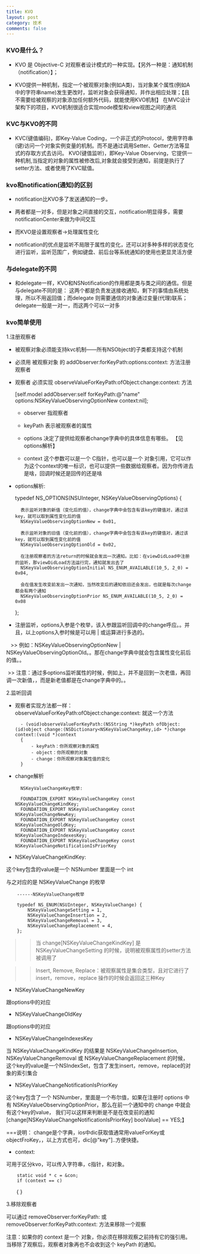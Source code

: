 ```yaml
---
title: KVO
layout: post
category: 技术
comments: false
---
```


### KVO是什么？

* KVO 是 Objective-C 对观察者设计模式的一种实现。【另外一种是：通知机制（notification）】；

* KVO提供一种机制，指定一个被观察对象(例如A类)，当对象某个属性(例如A中的字符串name)发生更改时，监听对象会获得通知，并作出相应处理；【且不需要给被观察的对象添加任何额外代码，就能使用KVO机制】
在MVC设计架构下的项目，KVO机制很适合实现mode模型和view视图之间的通讯


### KVC与KVO的不同

* KVC(键值编码)，即Key-Value Coding，一个非正式的Protocol，使用字符串(键)访问一个对象实例变量的机制。而不是通过调用Setter、Getter方法等显式的存取方式去访问。
KVO(键值监听)，即Key-Value Observing，它提供一种机制,当指定的对象的属性被修改后,对象就会接受到通知，前提是执行了setter方法、或者使用了KVC赋值。


### kvo和notification(通知)的区别

* notification比KVO多了发送通知的一步。

* 两者都是一对多，但是对象之间直接的交互，notification明显得多，需要notificationCenter来做为中间交互

* 而KVO是设置观察者->处理属性变化

* notification的优点是监听不局限于属性的变化，还可以对多种多样的状态变化进行监听，监听范围广，例如键盘、前后台等系统通知的使用也更显灵活方便


### 与delegate的不同

* 和delegate一样，KVO和NSNotification的作用都是类与类之间的通信。但是与delegate不同的是：
这两个都是负责发送接收通知，剩下的事情由系统处理，所以不用返回值；而delegate 则需要通信的对象通过变量(代理)联系；
delegate一般是一对一，而这两个可以一对多


### kvo简单使用

1.注册观察者

* 被观察对象必须能支持kvc机制——所有NSObject的子类都支持这个机制

* 必须用 被观察对象 的 addObserver:forKeyPath:options:context: 方法注册观察者

* 观察者 必须实现 observeValueForKeyPath:ofObject:change:context: 方法


    [self.model addObserver:self forKeyPath:@"name" options:NSKeyValueObservingOptionNew context:nil];

    - observer 指观察者

    - keyPath 表示被观察者的属性

    - options 决定了提供给观察者change字典中的具体信息有哪些。 【见options解析】

    - context 这个参数可以是一个 C指针，也可以是一个 对象引用，它可以作为这个context的唯一标识，也可以提供一些数据给观察者。因为你传进去是啥，回调时候还是回传的还是啥


* options解析:

    typedef NS_OPTIONS(NSUInteger, NSKeyValueObservingOptions) {
    
        表示监听对象的新值（变化后的值），change字典中会包含有该key的键值对，通过该key，就可以取到属性变化后的值
        NSKeyValueObservingOptionNew = 0x01,

        表示监听对象的旧值（变化前的值），change字典中会包含有该key的键值对，通过该key，就可以取到属性变化前的值
        NSKeyValueObservingOptionOld = 0x02,

        在注册观察者的方法return的时候就会发出一次通知。比如：在viewDidLoad中注册的监听，那viewDidLoad方法运行完，通知就发出去了
        NSKeyValueObservingOptionInitial NS_ENUM_AVAILABLE(10_5, 2_0) = 0x04,

        会在值发生改变前发出一次通知，当然改变后的通知依旧还会发出，也就是每次change都会有两个通知
        NSKeyValueObservingOptionPrior NS_ENUM_AVAILABLE(10_5, 2_0) = 0x08
        
    };
    
    
* 注册监听，options入参是个枚举，该入参跟监听回调中的change呼应。。并且，以上options入参时候是可以用 | 或运算进行多选的。
   
   
    >> 例如：NSKeyValueObservingOptionNew | NSKeyValueObservingOptionOld。。那在change字典中就会包含属性变化前后的值。。
    

    >> 注意：通过多options监听属性的时候，例如上，并不是回到一次老值，再回调一次新值，，而是新老值都是在change字典中的。。


2.监听回调

* 观察者实现方法都一样：observeValueForKeyPath:ofObject:change:context: 就这一个方法

        - (void)observeValueForKeyPath:(NSString *)keyPath ofObject:(id)object change:(NSDictionary<NSKeyValueChangeKey,id> *)change context:(void *)context
        {
            - keyPath：你所观察对象的属性
            - object：你所观察的对象
            - change：你所观察对象属性值的变化
        }


* change解析

        NSKeyValueChangeKey枚举:

        FOUNDATION_EXPORT NSKeyValueChangeKey const NSKeyValueChangeKindKey;
        FOUNDATION_EXPORT NSKeyValueChangeKey const NSKeyValueChangeNewKey;
        FOUNDATION_EXPORT NSKeyValueChangeKey const NSKeyValueChangeOldKey;
        FOUNDATION_EXPORT NSKeyValueChangeKey const NSKeyValueChangeIndexesKey;
        FOUNDATION_EXPORT NSKeyValueChangeKey const NSKeyValueChangeNotificationIsPriorKey


* NSKeyValueChangeKindKey:

这个key包含的value是一个 NSNumber 里面是一个 int

与之对应的是 NSKeyValueChange 的枚举

        ------NSKeyValueChange枚举

        typedef NS_ENUM(NSUInteger, NSKeyValueChange) {
            NSKeyValueChangeSetting = 1,
            NSKeyValueChangeInsertion = 2,
            NSKeyValueChangeRemoval = 3,
            NSKeyValueChangeReplacement = 4,
        };

>> 当 change[NSKeyValueChangeKindKey] 是 NSKeyValueChangeSetting 的时候，说明被观察属性的setter方法被调用了

>> Insert, Remove, Replace：被观察属性是集合类型，且对它进行了 insert，remove，replace 操作的时候会返回这三种Key


* NSKeyValueChangeNewKey

跟options中的对应

* NSKeyValueChangeOldKey

跟options中的对应

* NSKeyValueChangeIndexesKey

当 NSKeyValueChangeKindKey 的结果是 NSKeyValueChangeInsertion,
NSKeyValueChangeRemoval 或 NSKeyValueChangeReplacement 的时候，
这个key的value是一个NSIndexSet，包含了发生insert，remove，replace的对象的索引集合

* NSKeyValueChangeNotificationIsPriorKey

这个key包含了一个 NSNumber，里面是一个布尔值，如果在注册时 options 中有
NSKeyValueObservingOptionPrior，那么在前一个通知中的 change 中就会
有这个key的value， 我们可以这样来判断是不是在改变前的通知[change[NSKeyValueChangeNotificationIsPriorKey] boolValue] ==
YES;】

===说明： change是个字典，ios中dic获取值通常用valueForKey或objectFroKey，，以上方式也可，dic[@"key"]..方便快捷。


* context:

可用于区分kvo，可以传入字符串，c指针，和对象。

        static void * c = &con;
        if (context == c)
        {
        }


3.移除观察者

可以通过 removeObserver:forKeyPath: 或 removeObserver:forKeyPath:context: 方法来移除一个观察

注意：如果你的 context 是一个 对象，你必须在移除观察之前持有它的强引用。当移除了观察后，观察者对象再也不会收到这个 keyPath 的通知。


